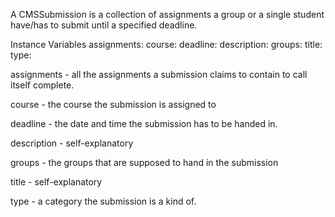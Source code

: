 A CMSSubmission is a collection of assignments a group or a single student have/has to submit until a specified deadline.

Instance Variables
	assignments:		<OrderedCollection>
	course:		<CMSCourse>
	deadline:		<CMSDeadline>
	description:		<CMSMultilineString >
	groups:		<OrderedCollection>
	title:		<CMSSingleLineString>
	type:		<CMSSubmissionType>

assignments
	- all the assignments a submission claims to contain to call itself complete.

course
	- the course the submission is assigned to

deadline
	- the date and time the submission has to be handed in.

description
	- self-explanatory

groups
	- the groups that are supposed to hand in the submission

title
	- self-explanatory

type
	- a category the submission is a kind of. 
